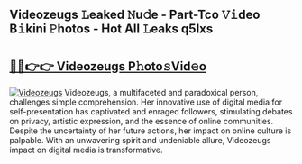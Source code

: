 ## Videozeugs 𝙻eaked 𝙽u𝚍e - Part-Tco 𝚅𝚒deo B𝚒kini 𝙿hotos - Hot All 𝙻eaks q5Ixs

# <h2><a href="http://ld0mh7t.urlbe.top/?page=Videozeugs">🔗🔗👉👉 Videozeugs P𝚑oto𝚜Vid𝚎o</a></h2>

[![Videozeugs](https://i.imgur.com/eBuTRDB.gif)](http://ld0mh7t.urlbe.top/?page=Videozeugs)
Videozeugs, a multifaceted and paradoxical person, challenges simple comprehension. Her innovative use of digital media for self-presentation has captivated and enraged followers, stimulating debates on privacy, artistic expression, and the essence of online communities. Despite the uncertainty of her future actions, her impact on online culture is palpable. With an unwavering spirit and undeniable allure, Videozeugs impact on digital media is transformative.
